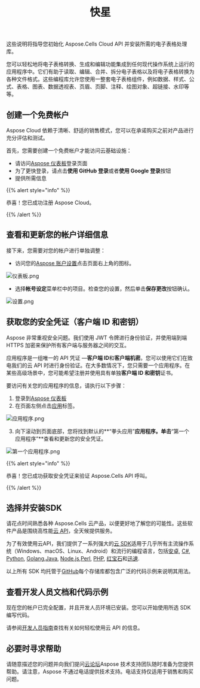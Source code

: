 ﻿---
title: 快星
second_title: Aspose.Cells Cloud Documen
type: docs
url: /zh/quickstart/
description: Aspose.Cells云支持Excel创建、转换、合并、拆分、保护、内部对象操作等
weight: 20
kwords: Excel, Office 云, REST API, 电子表格, PDF, CSV, Json, Markdwon, 快速入门
---
这些说明将指导您初始化 Aspose.Cells Cloud API 并安装所需的电子表格处理库。

您可以轻松地将电子表格转换、生成和编辑功能集成到任何现代操作系统上运行的应用程序中。它们有助于读取、编辑、合并、拆分电子表格以及将电子表格转换为各种文件格式。这些编程库允许您使用一整套电子表格组件，例如数据、样式、公式、表格、图表、数据透视表、页眉、页脚、注释、绘图对象、超链接、水印等等。

## 创建一个免费帐户

Aspose Cloud 依赖于清晰、舒适的销售模式，您可以在承诺购买之前对产品进行充分评估和测试。

首先，您需要创建一个免费帐户才能访问云基础设施：

- 请访问[Aspose 仪表板](https://dashboard.aspose.cloud/#/)登录页面
- 为了更快登录，请点击**使用 GitHub 登录**或者**使用 Google 登录**按钮
- 提供所需信息

{{% alert style="info" %}}

恭喜！您已成功注册 Aspose Cloud。

{{% /alert %}}

## 查看和更新您的帐户详细信息

接下来，您需要对您的帐户进行单独调整：

- 访问您的[Aspose 账户设置](https://id.containerize.com/admin/)点击页面右上角的图标。

![仪表板.png](dashboard.png)

- 选择**帐号设定**菜单栏中的项目。检查您的设置，然后单击**保存更改**按钮确认。

![设置.png](settings.png)

## 获取您的安全凭证（客户端 ID 和密钥）

Aspose 非常重视安全问题。我们使用 JWT 令牌进行身份验证，并使用端到端 HTTPS 加密来保护所有客户端与服务器之间的交互。

应用程序是一组唯一的 API 凭证 —**客户端 ID**和**客户端机密**。您可以使用它们在致电我们的云 API 时进行身份验证。在大多数情况下，您只需要一个应用程序。在某些高级场景中，您可能希望注册并使用具有单独**客户端 ID 和密钥**证书。

要访问有关您的应用程序的信息，请执行以下步骤：

1. 登录到[Aspose 仪表板](https://dashboard.aspose.cloud/#/)
2. 在页面左侧点击[应用](https://dashboard.aspose.cloud/applications)标签。

![应用程序.png](applications.png)

 3. 向下滚动到页面底部，您将找到默认的**“拳头应用”**应用程序。单击**“第一个应用程序”**查看和更新您的安全凭证。

![第一个应用程序.png](firstapp.png)

{{% alert style="info" %}}

恭喜！您已成功获取安全凭证来验证 Aspose.Cells API 呼叫。

{{% /alert %}}

## 选择并安装SDK

请花点时间熟悉各种 Aspose.Cells 云产品，以便更好地了解您的可能性。这些软件产品是围绕高性能[云 API](https://apireference.aspose.com/)，全天候提供服务。

为了有效使用云API，我们提供了一系列强大的[云 SDK](https://products.aspose.cloud/cells/family)适用于几乎所有主流操作系统（Windows、macOS、Linux、Android）和流行的编程语言，包括[安卓](https://products.aspose.cloud/cells/android), [C#](https://products.aspose.cloud/cells/net), [Python](https://products.aspose.cloud/cells/python), [Golang](https://products.aspose.cloud/cells/go),[Java](https://products.aspose.cloud/cells/java), [Node.js](https://products.aspose.cloud/cells/nodejs),[Perl](https://products.aspose.cloud/cells/perl), [PHP](https://products.aspose.cloud/cells/php), [红宝石](https://products.aspose.cloud/cells/ruby)和[迅速](https://products.aspose.cloud/cells/swift).

以上所有 SDK 均托管于[GitHub](https://github.com/aspose-cells-cloud/)每个存储库都包含广泛的代码示例来说明其用法。

## 查看开发人员文档和代码示例

现在您的帐户已完全配置，并且开发人员环境已安装。您可以开始使用所选 SDK 编写代码。

请参阅[开发人员指南](https://docs.aspose.cloud/cells/developer-guide/)查找有关如何轻松使用云 API 的信息。

## 必要时寻求帮助

请随意描述您的问题并向我们提问[云论坛](https://forum.aspose.cloud/c/cells/7)Aspose 技术支持团队随时准备为您提供帮助。请注意，Aspose 不通过电话提供技术支持。电话支持仅适用于销售和购买问题。




